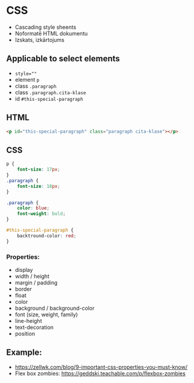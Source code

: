 # CSS

- Cascading style sheents
- Noformatē HTML dokumentu
- Izskats, izkārtojums

## Applicable to select elements

- `style=""`
- element `p`
- class `.paragraph`
- class `.paragraph.cita-klase`
- id `#this-special-paragraph`

## HTML

```html
<p id="this-special-paragraph" class="paragraph cita-klase"></p>
```

## CSS

```CSS
p {
    font-size: 17px;
}
.paragraph {
    font-size: 18px;
}

.paragraph {
    color: blue;
    font-weight: bold;
}

#this-special-paragraph {
    backtround-color: red;
}
```

### Properties:

- display
- width / height
- margin / padding
- border
- float
- color
- background / background-color
- font (size, weight, family)
- line-height
- text-decoration
- position

## Example:

- https://zellwk.com/blog/9-important-css-properties-you-must-know/
- Flex box zombies: https://geddski.teachable.com/p/flexbox-zombies
